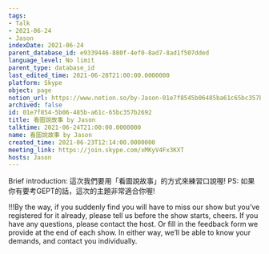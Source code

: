 ```yaml
---
tags:
- Talk
- 2021-06-24
- Jason
indexDate: 2021-06-24
parent_database_id: e9339446-880f-4ef0-8ad7-8ad1f507dded
language_level: No limit
parent_type: database_id
last_edited_time: 2021-06-28T21:00:00.0000000
platform: Skype
object: page
notion_url: https://www.notion.so/by-Jason-01e7f8545b06485ba61c65bc357b2692
archived: false
id: 01e7f854-5b06-485b-a61c-65bc357b2692
title: 看圖說故事 by Jason
talktime: 2021-06-24T21:00:00.0000000
name: 看圖說故事 by Jason
created_time: 2021-06-23T12:14:00.0000000
meeting_link: https://join.skype.com/xMKyV4Fx3KXT
hosts: Jason
---
```




Brief introduction: 這次我們要用「看圖說故事」的方式來練習口說喔!
PS: 如果你有要考GEPT的話，這次的主題非常適合你喔!

!!!By the way, if you suddenly find you will have to miss our show but you’ve registered for it already, please tell us before the show starts, cheers.
If you have any questions, please contact the host. Or fill in the feedback form we provide at the end of each show. In either way, we’ll be able to know your demands, and contact you individually.



